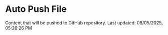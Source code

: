 # Auto Push File

Content that will be pushed to GitHub repository.
Last updated: 08/05/2025, 05:26:26 PM